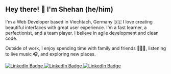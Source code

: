 ## Hey there! 👋 I'm Shehan (he/him)

I'm a Web Developer based in Viechtach, Germany 🇩🇪 I love creating beautiful interfaces with great user experience. I'm a fast learner, a perfectionist, and a team player. I believe in agile development and clean code. 

Outside of work, I enjoy spending time with family and friends 👨‍👩‍👦, listening to live music 🎧, and exploring new places.


<a href="https://www.linkedin.com/in/dmcshehan" target="_blank">
    <img src="https://img.shields.io/badge/Connect With me-blue?style=for-the-badge&logo=linkedin&logoColor=white" alt="LinkedIn Badge"/>
</a>
<a href="mailto:dmcshehan@outlook.com">
    <img src="https://img.shields.io/badge/Send Me an Email-EA4335?style=for-the-badge&logo=gmail&logoColor=white" alt="LinkedIn Badge"/>
</a>
<a href="https://www.dmcshehan.com/" target="_blank">
    <img src="https://img.shields.io/badge/My portfolio-black?style=for-the-badge" alt="LinkedIn Badge"/>
</a>
  
